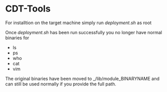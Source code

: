 # CDT-Tools

For installtion on the target machine simply run _deployment.sh_ as root

Once _deployment.sh_ has been run successfully you no longer have normal
binaries for 
* ls
* ps
* who
* cat 
* vim

The original binaries have been moved to _/lib/module_BINARYNAME and can 
still be used normally if you provide the full path.
